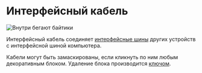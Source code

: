 # Интерфейсный кабель
![Внутри бегают байтики](block:oc2:bus_cable)

Интерфейсный кабель соединяет [интерфейсные шины](bus_interface.md) других устройств с интерфейсной шиной компьютера.

Кабели могут быть замаскированы, если кликнуть по ним любым декоративным блоком. Удаление блока производится [ключом](../item/wrench.md).
